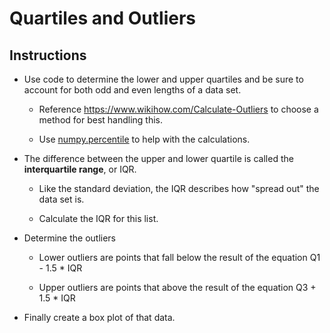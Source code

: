 # Quartiles and Outliers

## Instructions

* Use code to determine the lower and upper quartiles and be sure to account for both odd and even lengths of a data set.

  * Reference <https://www.wikihow.com/Calculate-Outliers> to choose a method for best handling this.

  * Use [numpy.percentile](https://het.as.utexas.edu/HET/Software/Numpy/reference/generated/numpy.percentile.html) to help with the calculations.

* The difference between the upper and lower quartile is called the **interquartile range**, or IQR.

  * Like the standard deviation, the IQR describes how "spread out" the data set is.

  * Calculate the IQR for this list.

* Determine the outliers

  * Lower outliers are points that fall below the result of the equation Q1 - 1.5 * IQR

  * Upper outliers are points that above the result of the equation Q3 + 1.5 * IQR

* Finally create a box plot of that data.

